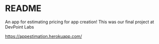 # README

An app for estimating pricing for app creation! 
This was our final project at DevPoint Labs

https://appestimation.herokuapp.com/
